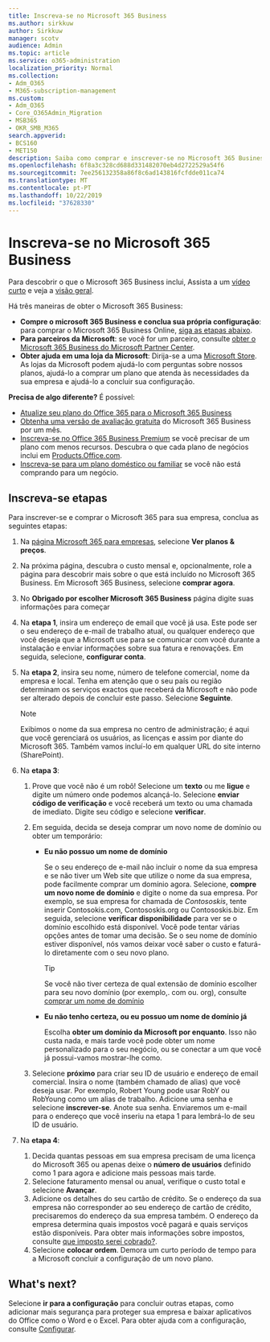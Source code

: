 ```yaml
---
title: Inscreva-se no Microsoft 365 Business
ms.author: sirkkuw
author: Sirkkuw
manager: scotv
audience: Admin
ms.topic: article
ms.service: o365-administration
localization_priority: Normal
ms.collection:
- Adm_O365
- M365-subscription-management
ms.custom:
- Adm_O365
- Core_O365Admin_Migration
- MSB365
- OKR_SMB_M365
search.appverid:
- BCS160
- MET150
description: Saiba como comprar e inscrever-se no Microsoft 365 Business.
ms.openlocfilehash: 6f8a3c328cd688d331482070eb4d2722529a54f6
ms.sourcegitcommit: 7ee256132358a86f8c6ad143816fcfdde011ca74
ms.translationtype: MT
ms.contentlocale: pt-PT
ms.lasthandoff: 10/22/2019
ms.locfileid: "37628330"
---
```

# <a name="sign-up-for-microsoft-365-business"></a>Inscreva-se no Microsoft 365 Business

Para descobrir o que o Microsoft 365 Business inclui, Assista a um [vídeo curto](https://support.office.com/article/901e2522-c2cf-4b8c-894e-f482cda3347a) e veja a [visão geral](microsoft-365-business-overview.md). 

Há três maneiras de obter o Microsoft 365 Business:
- **Compre o microsoft 365 Business e conclua sua própria configuração**: para comprar o Microsoft 365 Business Online, [siga as etapas abaixo](#sign-up-steps).
- **Para parceiros da Microsoft**: se você for um parceiro, consulte [obter o Microsoft 365 Business do Microsoft Partner Center](get-microsoft-365-business.md#get-microsoft-365-business-from-microsoft-partner-center).
- **Obter ajuda em uma loja da Microsoft**: Dirija-se a uma [Microsoft Store](https://www.microsoft.com/store/locations/find-a-store). As lojas da Microsoft podem ajudá-lo com perguntas sobre nossos planos, ajudá-lo a comprar um plano que atenda às necessidades da sua empresa e ajudá-lo a concluir sua configuração.

**Precisa de algo diferente?** É possível:
- [Atualize seu plano do Office 365 para o Microsoft 365 Business](migrate-to-microsoft-365-business.md)
- [Obtenha uma versão de avaliação gratuita](https://go.microsoft.com/fwlink/p/?linkid=2102309) do Microsoft 365 Business por um mês.
- [Inscreva-se no Office 365 Business Premium](https://go.microsoft.com/fwlink/p/?LinkID=510935) se você precisar de um plano com menos recursos. Descubra o que cada plano de negócios inclui em [Products.Office.com](https://products.office.com/compare-all-microsoft-office-products-4-column?&activetab=tab:primaryr1).
- [Inscreva-se para um plano doméstico ou familiar](https://products.office.com/compare-all-microsoft-office-products-4-column?&activetab=tab:primaryr1) se você não está comprando para um negócio. 
 

## <a name="sign-up-steps"></a>Inscreva-se etapas

Para inscrever-se e comprar o Microsoft 365 para sua empresa, conclua as seguintes etapas:

1. Na [página Microsoft 365 para empresas](https://www.microsoft.com/microsoft-365/business), selecione **Ver planos & preços**. 
2. Na próxima página, descubra o custo mensal e, opcionalmente, role a página para descobrir mais sobre o que está incluído no Microsoft 365 Business. Em Microsoft 365 Business, selecione **comprar agora**.
3. No **Obrigado por escolher Microsoft 365 Business** página digite suas informações para começar
4. Na **etapa 1**, insira um endereço de email que você já usa. Este pode ser o seu endereço de e-mail de trabalho atual, ou qualquer endereço que você deseja que a Microsoft use para se comunicar com você durante a instalação e enviar informações sobre sua fatura e renovações. Em seguida, selecione, **configurar conta**.
5. Na **etapa 2**, insira seu nome, número de telefone comercial, nome da empresa e local. Tenha em atenção que o seu país ou região determinam os serviços exactos que receberá da Microsoft e não pode ser alterado depois de concluir este passo. Selecione **Seguinte**.
    > [!NOTE]
    > Exibimos o nome da sua empresa no centro de administração; é aqui que você gerenciará os usuários, as licenças e assim por diante do Microsoft 365. Também vamos incluí-lo em qualquer URL do site interno (SharePoint).
6. Na **etapa 3**:

    1. Prove que você não é um robô! Selecione um **texto** ou me **ligue** e digite um número onde podemos alcançá-lo. Selecione **enviar código de verificação** e você receberá um texto ou uma chamada de imediato. Digite seu código e selecione **verificar**.
    2. Em seguida, decida se deseja comprar um novo nome de domínio ou obter um temporário:

        - **Eu não possuo um nome de domínio** 
        
            Se o seu endereço de e-mail não incluir o nome da sua empresa e se não tiver um Web site que utilize o nome da sua empresa, pode facilmente comprar um domínio agora. Selecione, **compre um novo nome de domínio** e digite o nome da sua empresa. Por exemplo, se sua empresa for chamada de *Contososkis*, tente inserir Contosokis.com, Contososkis.org ou Contososkis.biz. Em seguida, selecione **verificar disponibilidade** para ver se o domínio escolhido está disponível. Você pode tentar várias opções antes de tomar uma decisão. Se o seu nome de domínio estiver disponível, nós vamos deixar você saber o custo e faturá-lo diretamente com o seu novo plano. 
       
            > [!TIP]
            > Se você não tiver certeza de qual extensão de domínio escolher para seu novo domínio (por exemplo,. com ou. org), consulte [comprar um nome de domínio](https://docs.microsoft.com/office365/admin/get-help-with-domains/buy-a-domain-name)
        
        - **Eu não tenho certeza, ou eu possuo um nome de domínio já** 
        
             Escolha **obter um domínio da Microsoft por enquanto**. Isso não custa nada, e mais tarde você pode obter um nome personalizado para o seu negócio, ou se conectar a um que você já possui-vamos mostrar-lhe como.

    3. Selecione **próximo** para criar seu ID de usuário e endereço de email comercial. Insira o nome (também chamado de alias) que você deseja usar. Por exemplo, Robert Young pode usar RobY ou RobYoung como um alias de trabalho. Adicione uma senha e selecione **inscrever-se**. Anote sua senha. Enviaremos um e-mail para o endereço que você inseriu na etapa 1 para lembrá-lo de seu ID de usuário.
7. Na **etapa 4**: 

    1. Decida quantas pessoas em sua empresa precisam de uma licença do Microsoft 365 ou apenas deixe o **número de usuários** definido como 1 para agora e adicione mais pessoas mais tarde. 
    2. Selecione faturamento mensal ou anual, verifique o custo total e selecione **Avançar**. 
    3. Adicione os detalhes do seu cartão de crédito. Se o endereço da sua empresa não corresponder ao seu endereço de cartão de crédito, precisaremos do endereço da sua empresa também. O endereço da empresa determina quais impostos você pagará e quais serviços estão disponíveis. Para obter mais informações sobre impostos, consulte [que imposto serei cobrado?](https://docs.microsoft.com/office365/admin/subscriptions-and-billing/what-tax-will-i-be-charged).
    4. Selecione **colocar ordem**. Demora um curto período de tempo para a Microsoft concluir a configuração de um novo plano.

## <a name="whats-next"></a>What's next?
Selecione **ir para a configuração** para concluir outras etapas, como adicionar mais segurança para proteger sua empresa e baixar aplicativos do Office como o Word e o Excel. Para obter ajuda com a configuração, consulte [Configurar](set-up.md).

